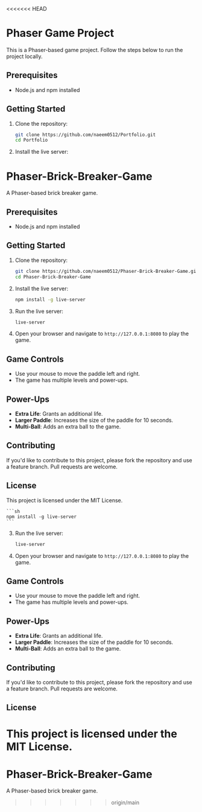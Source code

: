 <<<<<<< HEAD
# Phaser Game Project

This is a Phaser-based game project. Follow the steps below to run the project locally.

## Prerequisites

- Node.js and npm installed

## Getting Started

1. Clone the repository:

    ```sh
    git clone https://github.com/naeem0512/Portfolio.git
    cd Portfolio
    ```

2. Install the live server:
# Phaser-Brick-Breaker-Game

A Phaser-based brick breaker game.

## Prerequisites

- Node.js and npm installed

## Getting Started

1. Clone the repository:

    ```sh
    git clone https://github.com/naeem0512/Phaser-Brick-Breaker-Game.git
    cd Phaser-Brick-Breaker-Game
    ```

2. Install the live server:

    ```sh
    npm install -g live-server
    ```

3. Run the live server:

    ```sh
    live-server
    ```

4. Open your browser and navigate to `http://127.0.0.1:8080` to play the game.

## Game Controls

- Use your mouse to move the paddle left and right.
- The game has multiple levels and power-ups.

## Power-Ups

- **Extra Life**: Grants an additional life.
- **Larger Paddle**: Increases the size of the paddle for 10 seconds.
- **Multi-Ball**: Adds an extra ball to the game.

## Contributing

If you'd like to contribute to this project, please fork the repository and use a feature branch. Pull requests are welcome.

## License

This project is licensed under the MIT License.

    ```sh
    npm install -g live-server
    ```

3. Run the live server:

    ```sh
    live-server
    ```

4. Open your browser and navigate to `http://127.0.0.1:8080` to play the game.

## Game Controls

- Use your mouse to move the paddle left and right.
- The game has multiple levels and power-ups.

## Power-Ups

- **Extra Life**: Grants an additional life.
- **Larger Paddle**: Increases the size of the paddle for 10 seconds.
- **Multi-Ball**: Adds an extra ball to the game.

## Contributing

If you'd like to contribute to this project, please fork the repository and use a feature branch. Pull requests are welcome.

## License

This project is licensed under the MIT License.
=======
# Phaser-Brick-Breaker-Game
A Phaser-based brick breaker game.
>>>>>>> origin/main
